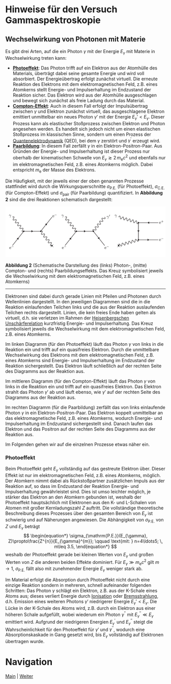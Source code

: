 # Hinweise für den Versuch Gammaspektroskopie

## Wechselwirkung von Photonen mit Materie

Es gibt drei Arten, auf die ein Photon $\gamma$ mit der Energie $E_{\gamma}$ mit Materie in Wechselwirkung treten kann: 

- [**Photoeffekt**](https://de.wikipedia.org/wiki/Photoelektrischer_Effekt): Das Photon trifft auf ein Elektron aus der Atomhülle des Materials, überträgt dabei seine gesamte Energie und wird voll absorbiert. Der Energieübertrag erfolgt zunächst virtuell. Die erneute Reaktion des Elektrons mit dem elektromagnetischen Feld, z.B. eines Atomkerns stellt Energie- und Impulserhaltung im Endzustand der Reaktion sicher. Das Elektron wird aus der Atomhülle ausgeschlagen und bewegt sich zunächst als freie Ladung durch das Material. 
- [**Compton-Effekt**](https://de.wikipedia.org/wiki/Compton-Effekt): Auch in diesem Fall erfolgt der Impulsübertrag zwischen $\gamma$ und Elektron zunächst virtuell, das ausgeschlagene Elektron emittiert unmittelbar ein neues Photon $\gamma'$ mit der Energie $E_{\gamma}'\lt E_{\gamma}$. Dieser Prozess kann als elastischer Stoßprozess zwischen Elektron und Photon angesehen werden. Es handelt sich jedoch nicht um einen elastischen Stoßprozess im klassischen Sinne, sondern um einen Prozess der [Quantenelektrodynamik](https://de.wikipedia.org/wiki/Quantenelektrodynamik) (QED), bei dem $\gamma$ zerstört und $\gamma^{\prime}$ erzeugt wird.
- [**Paarbildung**](https://de.wikipedia.org/wiki/Paarbildung_(Physik)): In diesem Fall zerfällt $\gamma$ in ein Elektron-Positron-Paar. Aus Gründen der Energie- und Impulserhaltung ist dieser Prozess nur oberhalb der kinematischen Schwelle von $E_{\gamma}\gtrsim 2\,m_{\mathrm{e}}c^{2}$ und ebenfalls nur im elektromagnetischen Feld, z.B. eines Atomkerns möglich. Dabei entspricht $m_{\mathrm{e}}$ der Masse des Elektrons.

Die Häufigkeit, mit der jeweils einer der oben genannten Prozesse stattfindet wird durch die Wirkungsquerschnitte $\sigma_{\mathrm{P.E.}}$ (für Photoeffekt), $\sigma_{\mathrm{C.E.}}$ (für Compton-Effekt) und $\sigma_{\mathrm{pair}}$ (für Paarbildung) quantifiziert. In **Abbildung 2** sind die drei Reaktionen schematisch dargestellt:

<img src="../figures/Wechselwirkungen.png" width="1200" style="zoom:100%;" />

**Abbildung 2** (Schematische Darstellung des (links) Photon-, (mitte) Compton- und (rechts) Paarbildungseffekts. Das Kreuz symbolisiert jeweils die Wechselwirkung mit dem elektromagnetischen Feld, z.B. eines Atomkerns)

---

Elektronen sind dabei durch gerade Linien mit Pfeilen und Photonen durch Wellenlinien dargestellt. In den jeweiligen Diagrammen sind die in die Reaktion einlaufenden Teilchen links und die aus der Reaktion auslaufenden Teilchen rechts dargestellt. Linien, die kein freies Ende haben gelten als virtuell, d.h. sie verletzen im Rahmen der [Heisenbergschen Unschärferelation](https://de.wikipedia.org/wiki/Heisenbergsche_Unsch%C3%A4rferelation) kurzfristig Energie- und Impulserhaltung. Das Kreuz symbolisiert jeweils die Wechselwirkung mit dem elektromagnetischen Feld, z.B. eines Atomkerns. 

Im linken Diagramm (für den Photoeffekt) läuft das Photon $\gamma$ von links in die Reaktion ein und trifft auf ein quasifreies Elektron. Durch die unmittelbare Wechselwirkung des Elektrons mit dem elektromagnetischen Feld, z.B. eines Atomkerns sind Energie- und Impulserhaltung im Endzustand der Reaktion sichergestellt. Das Elektron läuft schließlich auf der rechten Seite  des Diagramms aus der Reaktion aus. 

Im mittleren Diagramm (für den Compton-Effekt) läuft das Photon $\gamma$ von links in die Reaktion ein und trifft auf ein quasifreies Elektron. Das Elektron strahlt das Photon $\gamma'$ ab und läuft ebenso, wie $\gamma'$ auf der rechten Seite des Diagramms aus der Reaktion aus.

Im rechten Diagramm (für die Paarbildung) zerfällt das von links einlaufende Photon $\gamma$ in ein Elektron-Positron-Paar. Das Elektron koppelt unmittelbar an das elektromagnetische Feld, z.B. eines Atomkerns, wodurch Energie- und Impulserhaltung im Endzustand sichergestellt sind. Danach laufen das Elektron und das Positron auf der rechten Seite des Diagramms aus der Reaktion aus. 

Im Folgenden gehen wir auf die einzelnen Prozesse etwas näher ein. 

### Photoeffekt

Beim Photoeffekt geht $E_{\gamma}$ vollständig auf das gestreute Elektron über. Dieser Effekt ist nur im elektromagnetischen Feld, z.B. eines Atomkerns, möglich. Der Atomkern nimmt dabei als Rückstoßpartner zusätzlichen Impuls aus der Reaktion auf, so dass im Endzustand der Reaktion Energie- und Impulserhaltung gewährleistet sind. Dies ist umso leichter möglich, je stärker das Elektron an den Atomkern gebunden ist, weshalb der Photoeffekt hauptsächlich mit Elektronen aus den K- und L-Schalen von Atomen mit großer Kernladungszahl $Z$ auftritt. Die vollständige theoretische Beschreibung dieses Prozesses über den gesamten Bereich von $E_{\gamma}$ ist schwierig und auf Näherungen angewiesen. Die Abhängigkeit von $\sigma_{\mathrm{P.E.}}$ von $Z$ und $E_{\gamma}$ beträgt 
$$
\begin{equation*}
\sigma_{\mathrm{P.E.}}(E_{\gamma}, Z)\propto\frac{Z^{n}}{E_{\gamma}^{m}}; \qquad \text{mit: } n=4\ldots5; \, m\leq 3.5,
\end{equation*}
$$
weshalb der Photoeffekt gerade bei kleinen Werten von $E_{\gamma}$ und großen Werten von $Z$ die anderen beiden Effekte dominiert. Für $E_{\gamma}\gg m_{\mathrm{e}}c^{2}$ gilt $m\to 1$, $\sigma_{\mathrm{P.E.}}$ fällt also mit zunehmender Energie $E_{\gamma}$ weniger stark ab.

Im Material erfolgt die Absorption durch Photoeffekt nicht durch eine einzige Reaktion sondern in mehreren, schnell aufeinander folgenden Schritten: Das Photon $\gamma$ schlägt ein Elektron, z.B. aus der K-Schale eines Atoms aus; dieses verliert Energie durch [Ionisation](https://de.wikipedia.org/wiki/Bethe-Formel) oder [Bremsstrahlung](https://de.wikipedia.org/wiki/Bremsstrahlung), d.h. Emission eines weiteren Photons $\gamma'$ niedrigerer Energie $E_{\gamma}'\lt E_{\gamma}$. Die Lücke in der K-Schale des Atoms wird, z.B. durch ein Elektron aus einer höheren Schale aufgefüllt, wobei wiederum ein Photon $\gamma^{\prime\prime}$ mit $E_{\gamma}^{\prime\prime}\ll E_{\gamma}$ emittiert wird. Aufgrund der niedrigeren Energien $E_{\gamma}^{\prime}$ und $E_{\gamma}^{\prime\prime}$ steigt die Wahrscheinlichkeit für den Photoeffekt für $\gamma'$ und $\gamma^{\prime\prime}$, wodurch eine Absorptionskaskade in Gang gesetzt wird, bis $E_{\gamma}$ vollständig auf Elektronen übertragen wurde.

# Navigation

[Main](https://gitlab.kit.edu/kit/etp-lehre/p2-praktikum/students/-/tree/main/Gammaspektroskopie) | [Weiter](https://gitlab.kit.edu/kit/etp-lehre/p2-praktikum/students/-/tree/main/Gammaspektroskopie/doc/Hinweise-Wechselwirkungen-a.md)

